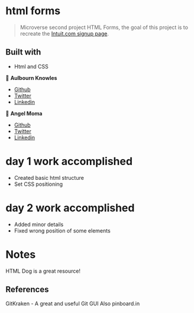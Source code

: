 # html forms

> Microverse second project HTML Forms, the goal of this project is to recreate the [Intuit.com signup page](https://accounts.intuit.com/signup.html?offering_id=Intuit.ifs.mint&namespace_id=50000026&redirect_url=https%3A%2F%2Fmint.intuit.com%2Foverview.event%3Ftask%3DS).

## Built with

- Html and CSS

👤 **Aulbourn Knowles**

- [Github](https://github.com/aulbytj)
- [Twitter](https://twitter.com/aulbytj)
- [Linkedin](https://linkedin.com/in/aulbourn-knowles-b9971672)

👤 **Angel Moma**

- [Github](https://github.com/angel-mora)
- [Twitter](https://twitter.com/angelmoma_)
- [Linkedin](https://linkedin.com/angelmoma)

# day 1 work accomplished

- Created basic html structure
- Set CSS positioning

# day 2 work accomplished

- Added minor details
- Fixed wrong position of some elements

# Notes

HTML Dog is a great resource!

## References

GitKraken - A great and useful Git GUI
Also pinboard.in
